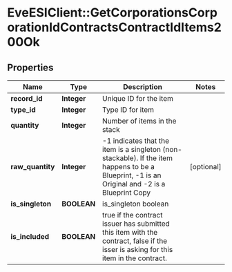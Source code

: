 # EveESIClient::GetCorporationsCorporationIdContractsContractIdItems200Ok

## Properties
Name | Type | Description | Notes
------------ | ------------- | ------------- | -------------
**record_id** | **Integer** | Unique ID for the item | 
**type_id** | **Integer** | Type ID for item | 
**quantity** | **Integer** | Number of items in the stack | 
**raw_quantity** | **Integer** | -1 indicates that the item is a singleton (non-stackable). If the item happens to be a Blueprint, -1 is an Original and -2 is a Blueprint Copy | [optional] 
**is_singleton** | **BOOLEAN** | is_singleton boolean | 
**is_included** | **BOOLEAN** | true if the contract issuer has submitted this item with the contract, false if the isser is asking for this item in the contract. | 


